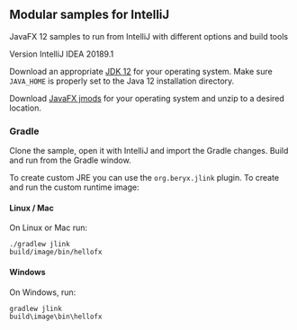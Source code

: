 ## Modular samples for IntelliJ

JavaFX 12 samples to run from IntelliJ with different options and build tools

Version IntelliJ IDEA 20189.1

Download an appropriate [JDK 12](https://jdk.java.net/12/) for your operating system. Make sure `JAVA_HOME` 
is properly set to the Java 12 installation directory. 

Download [JavaFX jmods](https://gluonhq.com/products/javafx/) for your operating 
system and unzip to a desired location.

### Gradle

Clone the sample, open it with IntelliJ and import the Gradle changes. Build and run
from the Gradle window. 

To create custom JRE you can use the `org.beryx.jlink` plugin. 
To create and run the custom runtime image:

#### Linux / Mac

On Linux or Mac run:

    ./gradlew jlink
    build/image/bin/hellofx

#### Windows

On Windows, run:

    gradlew jlink
    build\image\bin\hellofx
